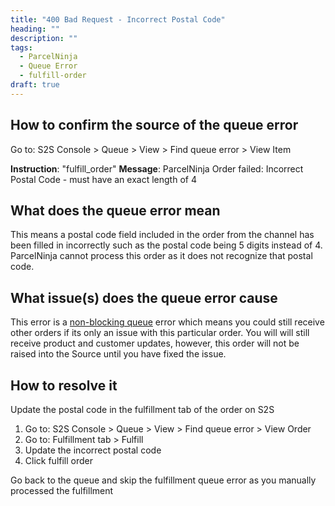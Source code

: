 ```yaml
---
title: "400 Bad Request - Incorrect Postal Code"
heading: ""
description: ""
tags:
  - ParcelNinja
  - Queue Error
  - fulfill-order  
draft: true
---
```


## How to confirm the source of the queue error

Go to: S2S Console > Queue > View > Find queue error > View Item

**Instruction**: "fulfill_order" 
**Message**: ParcelNinja Order failed: Incorrect Postal Code - must have an exact length of 4

## What does the queue error mean

This means a postal code field included in the order from the channel has been filled in incorrectly such as the postal code being 5 digits instead of 4. ParcelNinja cannot process this order as it does not recognize that postal code.

## What issue(s) does the queue error cause

This error is a [non-blocking queue](/documentation/key-concepts/queue/) error which means you could still receive other orders if its only an issue with this particular order. You will will still receive product and customer updates, however, this order will not be raised into the Source until you have fixed the issue.

## How to resolve it

Update the postal code in the fulfillment tab of the order on S2S

1. Go to: S2S Console > Queue > View > Find queue error > View Order
2. Go to: Fulfillment tab > Fulfill 
3. Update the incorrect postal code 
4. Click fulfill order

Go back to the queue and skip the fulfillment queue error as you manually processed the fulfillment